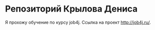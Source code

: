 # Репозиторий Крылова Дениса
Я прохожу обучение по курсу job4j. 
Ссылка на проект http://job4j.ru/. 